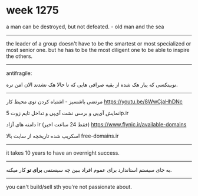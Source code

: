 # week 1275
a man can be destroyed, but not defeated. - old man and the sea

---

the leader of a group doesn't have to be the smartest or most specialized or most senior one. but he has to be the most diligent one to be able to inspire the others.

---

antifragile:

نوبیتکسی که یبار هک شده از بقیه صرافی هایی که تا حالا هک نشدند الان امن تره.

---

مرتضی باشسیز - اشتباه کردن توی محیط کار
https://youtu.be/8WwCjaHhDNc

نمایش آی‌پی و برسی نشت آی‌پی و تداخل تایم زوت
5ip.ir

دامنه های آزاد ir (فقط 24 ساعت اخیر)
https://www.flynic.ir/available-domains

اسکریپ شده تاریخچه از سایت بالا
free-domains.ir

---

it takes 10 years to have an overnight success.

---

به جای سیستم استاندارد برای عموم افراد ببین چه سیستمی **برای تو** کار میکنه.

---

you can't build/sell sth you're not passionate about.